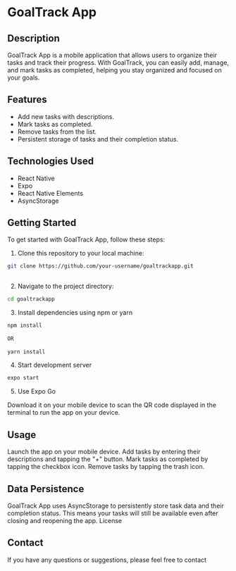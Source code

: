 # GoalTrack App

## Description

GoalTrack App is a mobile application that allows users to organize their tasks and track their progress. With GoalTrack, you can easily add, manage, and mark tasks as completed, helping you stay organized and focused on your goals.

## Features

- Add new tasks with descriptions.
- Mark tasks as completed.
- Remove tasks from the list.
- Persistent storage of tasks and their completion status.

## Technologies Used

- React Native
- Expo
- React Native Elements
- AsyncStorage

## Getting Started

To get started with GoalTrack App, follow these steps:

1. Clone this repository to your local machine:
```bash
git clone https://github.com/your-username/goaltrackapp.git    
    
```

2. Navigate to the project directory:
```bash
cd goaltrackapp
```  
 
3. Install dependencies using npm or yarn
```bash
npm install
 
OR
 
yarn install
```  

4. Start development server
```bash
expo start
```  

5. Use Expo Go

Download it on your mobile device to scan the QR code displayed in the terminal to run the app on your device.  
  
  
## Usage

Launch the app on your mobile device.
Add tasks by entering their descriptions and tapping the "+" button.
Mark tasks as completed by tapping the checkbox icon.
Remove tasks by tapping the trash icon.

## Data Persistence

GoalTrack App uses AsyncStorage to persistently store task data and their completion status. This means your tasks will still be available even after closing and reopening the app.
License

## Contact

If you have any questions or suggestions, please feel free to contact 